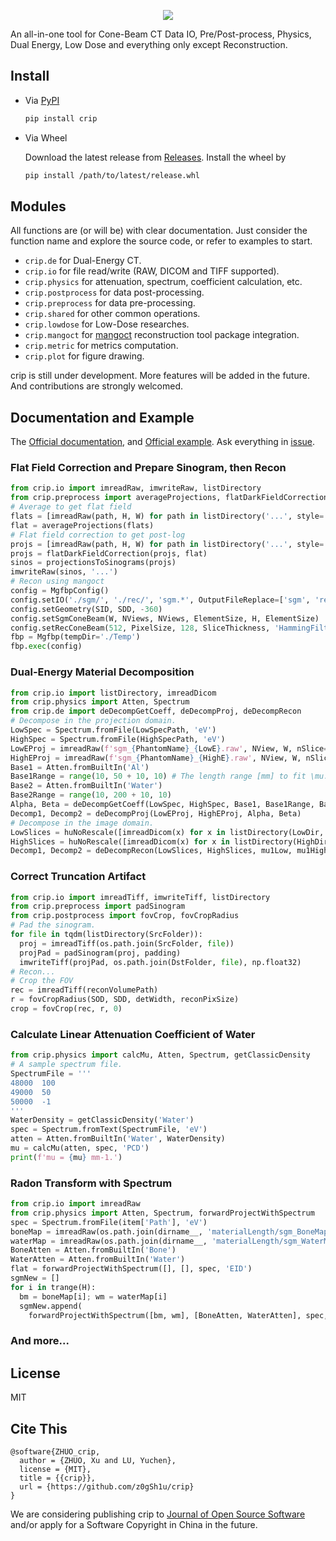 <p align="center">
  <img src="crip.png" />
</p>
An all-in-one tool for Cone-Beam CT Data IO, Pre/Post-process, Physics, Dual Energy, Low Dose and everything only except Reconstruction.

## Install

- Via [PyPI](https://pypi.org/project/crip/)

  ```sh
  pip install crip
  ```

- Via Wheel

  Download the latest release from [Releases](https://github.com/z0gSh1u/crip/releases). Install the wheel by

  ```sh
  pip install /path/to/latest/release.whl
  ```

## Modules

All functions are (or will be) with clear documentation. Just consider the function name and explore the source code, or refer to examples to start.

- `crip.de` for Dual-Energy CT.
- `crip.io` for file read/write (RAW, DICOM and TIFF supported).
- `crip.physics` for attenuation, spectrum, coefficient calculation, etc.
- `crip.postprocess` for data post-processing.
- `crip.preprocess` for data pre-processing.
- `crip.shared` for other common operations.
- `crip.lowdose` for Low-Dose researches.
- `crip.mangoct` for [mangoct](https://github.com/CandleHouse/mandoct) reconstruction tool package integration.
- `crip.metric` for metrics computation.
- `crip.plot` for figure drawing.

crip is still under development. More features will be added in the future. And contributions are strongly welcomed.

## Documentation and Example

The [Official documentation](https://z0gsh1u.github.io/crip/), and [Official example](./example). Ask everything in [issue](https://github.com/z0gSh1u/crip/issues).

### Flat Field Correction and Prepare Sinogram, then Recon

```python
from crip.io import imreadRaw, imwriteRaw, listDirectory
from crip.preprocess import averageProjections, flatDarkFieldCorrection, projectionsToSinograms
# Average to get flat field
flats = [imreadRaw(path, H, W) for path in listDirectory('...', style='fullpath')]
flat = averageProjections(flats)
# Flat field correction to get post-log
projs = [imreadRaw(path, H, W) for path in listDirectory('...', style='fullpath')]
projs = flatDarkFieldCorrection(projs, flat)
sinos = projectionsToSinograms(projs)
imwriteRaw(sinos, '...')
# Recon using mangoct
config = MgfbpConfig()
config.setIO('./sgm/', './rec/', 'sgm.*', OutputFileReplace=['sgm', 'rec'])
config.setGeometry(SID, SDD, -360)
config.setSgmConeBeam(W, NViews, NViews, ElementSize, H, ElementSize)
config.setRecConeBeam(512, PixelSize, 128, SliceThickness, 'HammingFilter', 1, 90)
fbp = Mgfbp(tempDir='./Temp')
fbp.exec(config)
```

### Dual-Energy Material Decomposition

```python
from crip.io import listDirectory, imreadDicom
from crip.physics import Atten, Spectrum
from crip.de import deDecompGetCoeff, deDecompProj, deDecompRecon
# Decompose in the projection domain.
LowSpec = Spectrum.fromFile(LowSpecPath, 'eV')
HighSpec = Spectrum.fromFile(HighSpecPath, 'eV')
LowEProj = imreadRaw(f'sgm_{PhantomName}_{LowE}.raw', NView, W, nSlice=H)
HighEProj = imreadRaw(f'sgm_{PhantomName}_{HighE}.raw', NView, W, nSlice=H)
Base1 = Atten.fromBuiltIn('Al')
Base1Range = range(10, 50 + 10, 10) # The length range [mm] to fit \mu.
Base2 = Atten.fromBuiltIn('Water')
Base2Range = range(10, 200 + 10, 10)
Alpha, Beta = deDecompGetCoeff(LowSpec, HighSpec, Base1, Base1Range, Base2, Base2Range)
Decomp1, Decomp2 = deDecompProj(LowEProj, HighEProj, Alpha, Beta)
# Decompose in the image domain.
LowSlices = huNoRescale([imreadDicom(x) for x in listDirectory(LowDir, style='fullpath')]) # linearize HU and \mu
HighSlices = huNoRescale([imreadDicom(x) for x in listDirectory(HighDir, style='fullpath')])
Decomp1, Decomp2 = deDecompRecon(LowSlices, HighSlices, mu1Low, mu1High, mu2Low, mu2High) # \mu_i for each base
```

### Correct Truncation Artifact

```python
from crip.io import imreadTiff, imwriteTiff, listDirectory
from crip.preprocess import padSinogram
from crip.postprocess import fovCrop, fovCropRadius
# Pad the sinogram.
for file in tqdm(listDirectory(SrcFolder)):
  proj = imreadTiff(os.path.join(SrcFolder, file))
  projPad = padSinogram(proj, padding)
  imwriteTiff(projPad, os.path.join(DstFolder, file), np.float32)
# Recon...
# Crop the FOV
rec = imreadTiff(reconVolumePath)
r = fovCropRadius(SOD, SDD, detWidth, reconPixSize)
crop = fovCrop(rec, r, 0)
```

### Calculate Linear Attenuation Coefficient of Water

```python
from crip.physics import calcMu, Atten, Spectrum, getClassicDensity
# A sample spectrum file.
SpectrumFile = '''
48000  100
49000  50
50000  -1
'''
WaterDensity = getClassicDensity('Water')
spec = Spectrum.fromText(SpectrumFile, 'eV')
atten = Atten.fromBuiltIn('Water', WaterDensity)
mu = calcMu(atten, spec, 'PCD')
print(f'mu = {mu} mm-1.')
```

### Radon Transform with Spectrum

```python
from crip.io import imreadRaw
from crip.physics import Atten, Spectrum, forwardProjectWithSpectrum
spec = Spectrum.fromFile(item['Path'], 'eV')
boneMap = imreadRaw(os.path.join(dirname__, 'materialLength/sgm_BoneMap.raw'), nView, W, nSlice=H)
waterMap = imreadRaw(os.path.join(dirname__, 'materialLength/sgm_WaterMap.raw'), nView, W, nSlice=H)
BoneAtten = Atten.fromBuiltIn('Bone')
WaterAtten = Atten.fromBuiltIn('Water')
flat = forwardProjectWithSpectrum([], [], spec, 'EID')
sgmNew = []
for i in trange(H):
  bm = boneMap[i]; wm = waterMap[i]
  sgmNew.append(
    forwardProjectWithSpectrum([bm, wm], [BoneAtten, WaterAtten], spec, 'EID', fastSkip=True, flat=flat))
```

### And more...

## License

MIT

## Cite This

```
@software{ZHUO_crip,
  author = {ZHUO, Xu and LU, Yuchen},
  license = {MIT},
  title = {{crip}},
  url = {https://github.com/z0gSh1u/crip}
}
```

We are considering publishing crip to [Journal of Open Source Software](https://joss.theoj.org/) and/or apply for a Software Copyright in China in the future.
